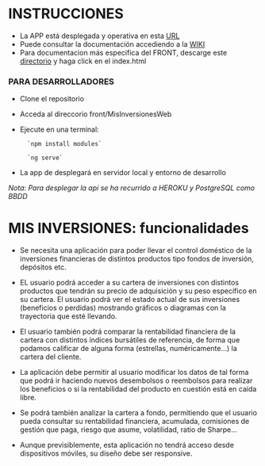 # INSTRUCCIONES

- La APP está desplegada y operativa en esta [URL](https://agarca4.github.io)  
- Puede consultar la documentación accediendo a la [WIKI](https://git.institutomilitar.com/agarca4/mis-inversiones-/wikis/home)
- Para documentacion más especifica del FRONT, descarge este [directorio](https://git.institutomilitar.com/agarca4/mis-inversiones-/tree/master/front/MisInversionesWeb/documentation) y haga click en el index.html

### PARA DESARROLLADORES
- Clone el repositorio
- Acceda al direccorio front/MisInversionesWeb
- Ejecute en una terminal: 
    
        `npm install modules`

        `ng serve`

- La app de desplegará en servidor local y entorno de desarrollo

*Nota: Para desplegar la api se ha recurrido a HEROKU y PostgreSQL como BBDD*


# MIS INVERSIONES: funcionalidades

- Se necesita una aplicación para poder llevar el control doméstico de la inversiones financieras de distintos productos tipo fondos de inversión, depósitos etc.  

- EL usuario podrá acceder a su cartera de inversiones con distintos productos que tendrán su precio de adquisición y su peso específico en su cartera. El usuario podrá ver el estado actual de sus inversiones (beneficios o perdidas) mostrando gráficos o diagramas con la trayectoria que esté llevando.  

- El usuario también  podrá comparar la rentabilidad financiera de la cartera con distintos índices bursátiles de referencia, de forma que podamos calificar de alguna forma (estrellas, numéricamente...) la cartera del cliente.  

 - La aplicación debe permitir al usuario modificar los datos de tal forma que podrá ir haciendo nuevos desembolsos o reembolsos para realizar los beneficios o si la rentabilidad del producto en cuestión está en caída libre.  

 - Se podrá también analizar la cartera a fondo, permitiendo que el usuario pueda consultar su rentabilidad financiera, acumulada, comisiones de gestión que paga, riesgo que asume, volatilidad, ratio de Sharpe...  
  
- Aunque previsiblemente, esta aplicación no tendrá acceso desde dispositivos móviles, su diseño debe ser responsive.
